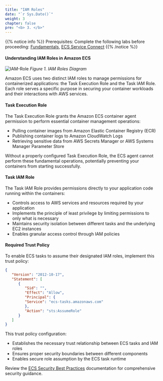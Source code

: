 ```yaml
---
title: "IAM Roles"
date: "`r Sys.Date()`"
weight: 3
chapter: false
pre: "<b> 3. </b>"
---
```


{{% notice info %}}
Prerequisites: Complete the following labs before proceeding: [Fundamentals](https://aws-fcj-ecs-workshop.github.io/Amazon-ECS-Immersion-Day/fundamentals/), [ECS Service Connect](https://aws-fcj-ecs-workshop.github.io/Amazon-ECS-Immersion-Day/networking/3-service-connect/)
{{% /notice %}}

#### Understanding IAM Roles in Amazon ECS

![IAM-Role](/images/3-iam-roles/ECS-Lab-Networking-IAM-Role.png)
*Figure 1. IAM Roles Diagram*

Amazon ECS uses two distinct IAM roles to manage permissions for containerized applications: the Task Execution Role and the Task IAM Role. Each role serves a specific purpose in securing your container workloads and their interactions with AWS services.

#### Task Execution Role

The Task Execution Role grants the Amazon ECS container agent permission to perform essential container management operations:

- Pulling container images from Amazon Elastic Container Registry (ECR)
- Publishing container logs to Amazon CloudWatch Logs
- Retrieving sensitive data from AWS Secrets Manager or AWS Systems Manager Parameter Store

Without a properly configured Task Execution Role, the ECS agent cannot perform these fundamental operations, potentially preventing your containers from starting successfully.

#### Task IAM Role

The Task IAM Role provides permissions directly to your application code running within the containers:

- Controls access to AWS services and resources required by your application
- Implements the principle of least privilege by limiting permissions to only what is necessary
- Maintains security isolation between different tasks and the underlying EC2 instances
- Enables granular access control through IAM policies

#### Required Trust Policy

To enable ECS tasks to assume their designated IAM roles, implement this trust policy:

```json
{
   "Version": "2012-10-17",
   "Statement": [
      {
         "Sid": "",
         "Effect": "Allow",
         "Principal": {
         "Service": "ecs-tasks.amazonaws.com"
         },
         "Action": "sts:AssumeRole"
      }
   ]
}
```

This trust policy configuration:
- Establishes the necessary trust relationship between ECS tasks and IAM roles
- Ensures proper security boundaries between different components
- Enables secure role assumption by the ECS task runtime

Review the [ECS Security Best Practices](https://docs.aws.amazon.com/AmazonECS/latest/developerguide/security.html) documentation for comprehensive security guidance.